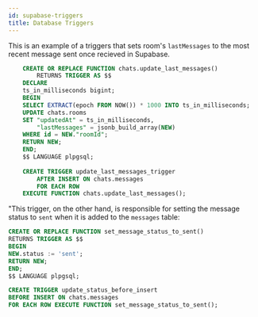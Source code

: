 ```yaml
---
id: supabase-triggers
title: Database Triggers
---
```


This is an example of a triggers that sets room's `lastMessages` to the most recent message sent once recieved in Supabase.

```sql
    CREATE OR REPLACE FUNCTION chats.update_last_messages()
        RETURNS TRIGGER AS $$
    DECLARE
    ts_in_milliseconds bigint;
    BEGIN
    SELECT EXTRACT(epoch FROM NOW()) * 1000 INTO ts_in_milliseconds;
    UPDATE chats.rooms
    SET "updatedAt" = ts_in_milliseconds,
        "lastMessages" = jsonb_build_array(NEW)
    WHERE id = NEW."roomId";
    RETURN NEW;
    END;
    $$ LANGUAGE plpgsql;
    
    CREATE TRIGGER update_last_messages_trigger
        AFTER INSERT ON chats.messages
        FOR EACH ROW
    EXECUTE FUNCTION chats.update_last_messages();
```

"This trigger, on the other hand, is responsible for setting the message status to `sent` when it is added to the `messages` table:

```sql
CREATE OR REPLACE FUNCTION set_message_status_to_sent()
RETURNS TRIGGER AS $$
BEGIN
NEW.status := 'sent';
RETURN NEW;
END;
$$ LANGUAGE plpgsql;

CREATE TRIGGER update_status_before_insert
BEFORE INSERT ON chats.messages
FOR EACH ROW EXECUTE FUNCTION set_message_status_to_sent();
```